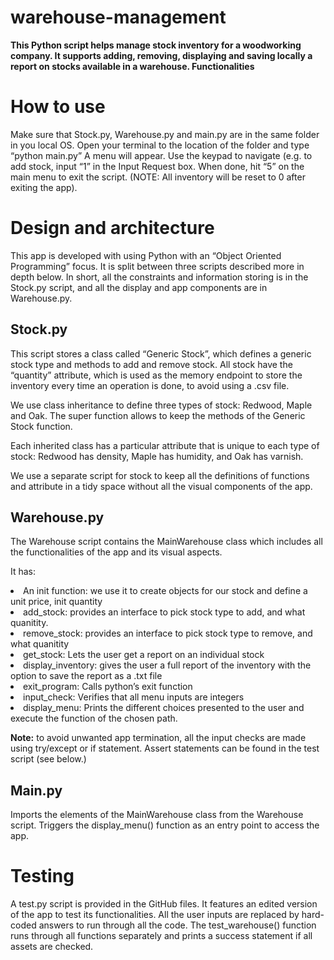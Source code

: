 # warehouse-management
<b>This Python script helps manage stock inventory for a woodworking company. It supports adding, removing, displaying and saving locally a report on stocks available in a warehouse.
Functionalities</b>

<h1>How to use</h1>

Make sure that Stock.py, Warehouse.py and main.py are in the same folder in you local OS. 
Open your terminal to the location of the folder and type “python main.py”
A menu will appear. Use the keypad to navigate (e.g. to add stock, input “1” in the Input Request box.
When done, hit “5” on the main menu to exit the script. (NOTE: All inventory will be reset to 0 after exiting the app). 

<h1>Design and architecture</h1>

This app is developed with using Python with an “Object Oriented Programming” focus. It is split between three scripts described more in depth below. In short, all the constraints and information storing is in the Stock.py script, and all the display and app components are in Warehouse.py.

<h2>Stock.py</h2>

This script stores a class called “Generic Stock”, which defines a generic stock type and methods to add and remove stock. All stock have the “quantity” attribute, which is used as the memory endpoint to store the inventory every time an operation is done, to avoid using a .csv file. 

We use class inheritance to define three types of stock: Redwood, Maple and Oak. 
The super function allows to keep the methods of the Generic Stock function. 

Each inherited class has a particular attribute that is unique to each type of stock: Redwood has density, Maple has humidity, and Oak has varnish. 

We use a separate script for stock to keep all the definitions of functions and attribute in a tidy space without all the visual components of the app.

<h2>Warehouse.py</h2>

The Warehouse script contains the MainWarehouse class which includes all the functionalities of the app and its visual aspects. 

It has: 

<li>An init function: we use it to create objects for our stock and define a unit price, init quantity
<li>add_stock: provides an interface to pick stock type to add, and what quanitity.
<li>remove_stock: provides an interface to pick stock type to remove, and what quanitity
<li>get_stock: Lets the user get a report on an individual stock
<li>display_inventory: gives the user a full report of the inventory with the option to save the report as a .txt file
<li>exit_program: Calls python’s exit function
<li>input_check: Verifies that all menu inputs are integers
<li>display_menu: Prints the different choices presented to the user and execute the function of the chosen path.

  <b>Note:</b> to avoid unwanted app termination, all the input checks are made using try/except or if statement. Assert statements can be found in the test script (see below.)

<h2>Main.py</h2>

Imports the elements of the MainWarehouse class from the Warehouse script. 
Triggers the display_menu() function as an entry point to access the app. 


<h1>Testing</h1>

A test.py script is provided in the GitHub files. It features an edited version of the app to test its functionalities. All the user inputs are replaced by hard-coded answers to run through all the code.  The test_warehouse() function runs through all functions separately and prints a success statement if all assets are checked. 


